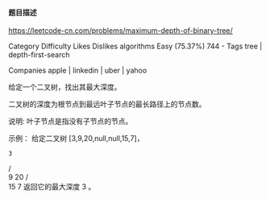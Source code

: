 #### 题目描述
https://leetcode-cn.com/problems/maximum-depth-of-binary-tree/


Category	Difficulty	Likes	Dislikes
algorithms	Easy (75.37%)	744	-
Tags
tree | depth-first-search

Companies
apple | linkedin | uber | yahoo

给定一个二叉树，找出其最大深度。

二叉树的深度为根节点到最远叶子节点的最长路径上的节点数。

说明: 叶子节点是指没有子节点的节点。

示例：
给定二叉树 [3,9,20,null,null,15,7]，

    3
   / \
  9  20
    /  \
   15   7
返回它的最大深度 3 。